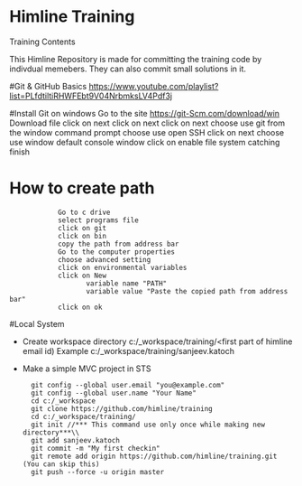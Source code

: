 # Himline Training
Training Contents 

This Himline Repository is made for committing the training code by indivdual memebers. They can also commit small solutions in it.

#Git & GitHub Basics
https://www.youtube.com/playlist?list=PLfdtiltiRHWFEbt9V04NrbmksLV4Pdf3j

#Install Git on windows
Go to the site https://git-Scm.com/download/win
               Download file
               click on next
               click on next
               click on next
               choose use git from the window command prompt
               choose use open SSH
               click on next
               choose use window default console window
               click on enable file system catching
               finish
               
  # How to create path
                Go to c drive 
                select programs file
                click on git
                click on bin
                copy the path from address bar
                Go to the computer properties
                choose advanced setting
                click on environmental variables
                click on New 
                       variable name "PATH"
                       variable value "Paste the copied path from address bar"
                click on ok
                
                     
  #Local System 
- Create workspace directory 
                c:/_workspace/training/<first part of himline email id)
		Example 
		c:/_workspace/training/sanjeev.katoch
		
- Make a simple MVC project in STS
		
		git config --global user.email "you@example.com"
		git config --global user.name "Your Name"
		cd c:/_workspace
		git clone https://github.com/himline/training
		cd c:/_workspace/training/
		git init //*** This command use only once while making new directory***\\
		git add sanjeev.katoch
		git commit -m "My first checkin"
		git remote add origin https://github.com/himline/training.git  (You can skip this)
		git push --force -u origin master
